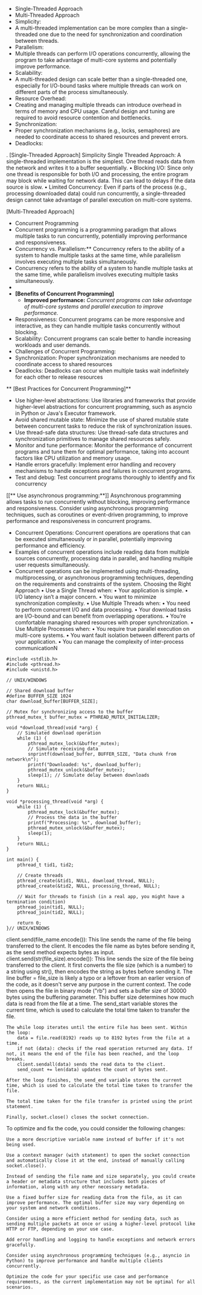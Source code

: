 

* Single-Threaded Approach
* Multi-Threaded Approach
* Simplicity:
* A multi-threaded implementation can be more complex than a single-threaded one due to the need for synchronization and coordination between threads.
* Parallelism:
* Multiple threads can perform I/O operations concurrently, allowing the program to take advantage of multi-core systems and potentially improve performance.
* Scalability:
* A multi-threaded design can scale better than a single-threaded one, especially for I/O-bound tasks where multiple threads can work on different parts of the process simultaneously.
* Resource Overhead:
* Creating and managing multiple threads can introduce overhead in terms of memory and CPU usage. Careful design and tuning are required to avoid resource contention and bottlenecks.
* Synchronization:
* Proper synchronization mechanisms (e.g., locks, semaphores) are needed to coordinate access to shared resources and prevent errors.
* Deadlocks: 

. [Single-Threaded Approach]
    Simplicity Single Threaded Approach:
A single-threaded implementation is the simplest. One thread reads data from the network and writes it to a buffer sequentially.
•	Blocking I/O:
Since only one thread is responsible for both I/O and processing, the entire program may block while waiting for network data. This can lead to delays if the data source is slow.
•	Limited Concurrency:
Even if parts of the process (e.g., processing downloaded data) could run concurrently, a single-threaded design cannot take advantage of parallel execution on multi-core systems.

[Multi-Threaded Approach]
* Concurrent Programming
* Concurrent programming is a programming paradigm that allows multiple tasks to run concurrently, potentially improving performance and responsiveness.
* Concurrency vs. Parallelism:** Concurrency refers to the ability of a system to handle multiple tasks at the same time, while parallelism involves executing multiple tasks simultaneously.
* Concurrency refers to the ability of a system to handle multiple tasks at the same time, while parallelism involves executing multiple tasks simultaneously.
* 
* **[Benefits of Concurrent Programming]**
    * **Improved performance:** _Concurrent programs can take advantage of multi-core systems and parallel execution to improve performance._
* Responsiveness: Concurrent programs can be more responsive and interactive, as they can handle multiple tasks concurrently without blocking.
* Scalability: Concurrent programs can scale better to handle increasing workloads and user demands.
* Challenges of Concurrent Programming:
* Synchronization: Proper synchronization mechanisms are needed to coordinate access to shared resources
* Deadlocks: Deadlocks can occur when multiple tasks wait indefinitely for each other to release resources

** [Best Practices for Concurrent Programming]**
* Use higher-level abstractions: Use libraries and frameworks that provide higher-level abstractions for concurrent programming, such as asyncio in Python or Java's Executor framework.
* Avoid shared mutable state: Minimize the use of shared mutable state between concurrent tasks to reduce the risk of synchronization issues.
* Use thread-safe data structures: Use thread-safe data structures and synchronization primitives to manage shared resources safely.
* Monitor and tune performance: Monitor the performance of concurrent programs and tune them for optimal performance, taking into account factors like CPU utilization and memory usage.
* Handle errors gracefully: Implement error handling and recovery mechanisms to handle exceptions and failures in concurrent programs.
* Test and debug: Test concurrent programs thoroughly to identify and fix concurrency

[[** Use asynchronous programming:**]]  Asynchronous programming allows tasks to run concurrently without blocking, improving performance and responsiveness.
Consider using asynchronous programming techniques, such as coroutines or event-driven programming, to improve performance and responsiveness in concurrent programs.
* Concurrent Operations: Concurrent operations are operations that can be executed simultaneously or in parallel, potentially improving performance and efficiency.
* Examples of concurrent operations include reading data from multiple sources concurrently, processing data in parallel, and handling multiple user requests simultaneously.
* Concurrent operations can be implemented using multi-threading, multiprocessing, or asynchronous programming techniques, depending on the requirements and constraints of the system.
  Choosing the Right Approach
  •	Use a Single Thread when:
  •	Your application is simple.
  •	I/O latency isn’t a major concern.
  •	You want to minimize synchronization complexity.
  •	Use Multiple Threads when:
  •	You need to perform concurrent I/O and data processing.
  •	Your download tasks are I/O-bound and can benefit from overlapping operations.
  •	You’re comfortable managing shared resources with proper synchronization.
  •	Use Multiple Processes when:
  •	You require true parallel execution on multi-core systems.
  •	You want fault isolation between different parts of your application.
  •	You can manage the complexity of inter-process communicationN

```#include <stdio.h>
#include <stdlib.h>
#include <pthread.h>
#include <unistd.h>

// UNIX/WINDOWS

// Shared download buffer
#define BUFFER_SIZE 1024
char download_buffer[BUFFER_SIZE];

// Mutex for synchronizing access to the buffer
pthread_mutex_t buffer_mutex = PTHREAD_MUTEX_INITIALIZER;

void *download_thread(void *arg) {
    // Simulated download operation
    while (1) {
        pthread_mutex_lock(&buffer_mutex);
        // Simulate receiving data
        snprintf(download_buffer, BUFFER_SIZE, "Data chunk from network\n");
        printf("Downloaded: %s", download_buffer);
        pthread_mutex_unlock(&buffer_mutex);
        sleep(1); // Simulate delay between downloads
    }
    return NULL;
}

void *processing_thread(void *arg) {
    while (1) {
        pthread_mutex_lock(&buffer_mutex);
        // Process the data in the buffer
        printf("Processing: %s", download_buffer);
        pthread_mutex_unlock(&buffer_mutex);
        sleep(1);
    }
    return NULL;
}

int main() {
    pthread_t tid1, tid2;

    // Create threads
    pthread_create(&tid1, NULL, download_thread, NULL);
    pthread_create(&tid2, NULL, processing_thread, NULL);

    // Wait for threads to finish (in a real app, you might have a termination condition)
    pthread_join(tid1, NULL);
    pthread_join(tid2, NULL);

    return 0;
}// UNIX/WINDOWS
```
client.send(file_name.encode()): This line sends the name of the file being transferred to the client. It encodes the file name as bytes before sending it, as the send method expects bytes as input.
client.send(str(file_size).encode()): This line sends the size of the file being transferred to the client. It first converts the file size (which is a number) to a string using str(), then encodes the string as bytes before sending it.
The line buffer = file_size is likely a typo or a leftover from an earlier version of the code, as it doesn't serve any purpose in the current context.
The code then opens the file in binary mode ("rb") and sets a buffer size of 30000 bytes using the buffering parameter. This buffer size determines how much data is read from the file at a time.
The send_start variable stores the current time, which is used to calculate the total time taken to transfer the file.

    The while loop iterates until the entire file has been sent. Within the loop:
        data = file.read(8192) reads up to 8192 bytes from the file at a time.
        if not (data): checks if the read operation returned any data. If not, it means the end of the file has been reached, and the loop breaks.
        client.sendall(data) sends the read data to the client.
        send_count += len(data) updates the count of bytes sent.

    After the loop finishes, the send_end variable stores the current time, which is used to calculate the total time taken to transfer the file.

    The total time taken for the file transfer is printed using the print statement.

    Finally, socket.close() closes the socket connection.

To optimize and fix the code, you could consider the following changes:

    Use a more descriptive variable name instead of buffer if it's not being used.

    Use a context manager (with statement) to open the socket connection and automatically close it at the end, instead of manually calling socket.close().

    Instead of sending the file name and size separately, you could create a header or metadata structure that includes both pieces of information, along with any other necessary metadata.

    Use a fixed buffer size for reading data from the file, as it can improve performance. The optimal buffer size may vary depending on your system and network conditions.

    Consider using a more efficient method for sending data, such as sending multiple packets at once or using a higher-level protocol like HTTP or FTP, depending on your use case.

    Add error handling and logging to handle exceptions and network errors gracefully.

    Consider using asynchronous programming techniques (e.g., asyncio in Python) to improve performance and handle multiple clients concurrently.

    Optimize the code for your specific use case and performance requirements, as the current implementation may not be optimal for all scenarios.
